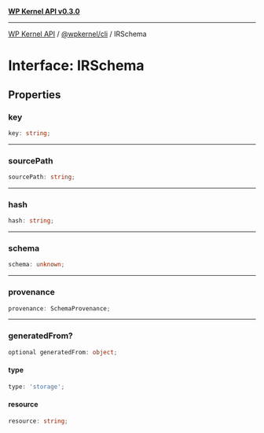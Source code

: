 [**WP Kernel API v0.3.0**](../../../README.md)

---

[WP Kernel API](../../../README.md) / [@wpkernel/cli](../README.md) / IRSchema

# Interface: IRSchema

## Properties

### key

```ts
key: string;
```

---

### sourcePath

```ts
sourcePath: string;
```

---

### hash

```ts
hash: string;
```

---

### schema

```ts
schema: unknown;
```

---

### provenance

```ts
provenance: SchemaProvenance;
```

---

### generatedFrom?

```ts
optional generatedFrom: object;
```

#### type

```ts
type: 'storage';
```

#### resource

```ts
resource: string;
```

